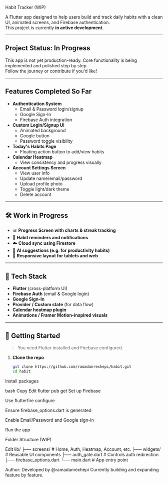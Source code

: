 Habit Tracker (WIP)

A Flutter app designed to help users build and track daily habits with a clean UI, animated screens, and Firebase authentication.  
This project is currently **in active development**.

---

## Project Status: In Progress

This app is not yet production-ready. Core functionality is being implemented and polished step by step.  
Follow the journey or contribute if you'd like!

---

## Features Completed So Far

- **Authentication System**
  - Email & Password login/signup
  - Google Sign-In
  - Firebase Auth integration
- **Custom Login/Signup UI**
  - Animated background
  - Google button
  - Password toggle visibility
- **Today's Habits Page**
  - Floating action button to add/view habits
- **Calendar Heatmap**
  - View consistency and progress visually
- **Account Settings Screen**
  - View user info
  - Update name/email/password
  - Upload profile photo
  - Toggle light/dark theme
  - Delete account

---

## 🛠️ Work in Progress

- 📊 **Progress Screen with charts & streak tracking**
- 🔔 **Habit reminders and notifications**
- ☁️ **Cloud sync using Firestore**
- 🧠 **AI suggestions (e.g. for productivity habits)**
- 📱 **Responsive layout for tablets and web**

---

## 🔧 Tech Stack

- **Flutter** (cross-platform UI)
- **Firebase Auth** (email & Google login)
- **Google Sign-In**
- **Provider / Custom state** (for data flow)
- **Calendar heatmap plugin**
- **Animations / Framer Motion-inspired visuals**

---

## 🚀 Getting Started

> You need Flutter installed and Firebase configured.

1. **Clone the repo**
   ```bash
   git clone https://github.com/ramadanrexhepi/habit.git
   cd habit
Install packages

bash
Copy
Edit
flutter pub get
Set up Firebase

Use flutterfire configure

Ensure firebase_options.dart is generated

Enable Email/Password and Google sign-in

Run the app


Folder Structure (WIP)

Edit
lib/
├── screens/           # Home, Auth, Heatmap, Account, etc.
├── widgets/           # Reusable UI components
├── auth_gate.dart     # Controls auth redirection
├── firebase_options.dart
└── main.dart          # App entry point

Author:
Developed by @ramadanrexhepi
Currently building and expanding feature by feature.
